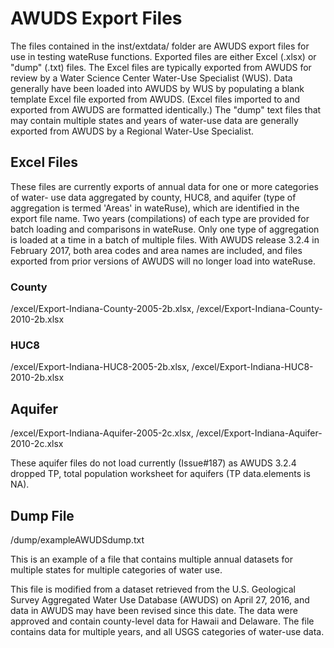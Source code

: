 
# AWUDS Export Files

The files contained in the inst/extdata/ folder are AWUDS export files for use in testing wateRuse functions. Exported files are either Excel (.xlsx) or "dump" (.txt) files. The Excel files are typically exported from AWUDS for review by a Water Science Center Water-Use Specialist (WUS). Data generally have been loaded into AWUDS by WUS by populating a blank template Excel file exported from AWUDS. (Excel files imported to and exported from AWUDS are formatted identically.) The "dump" text files that may contain multiple states and years of water-use data are generally exported from AWUDS by a Regional Water-Use Specialist. 

## Excel Files

These files are currently exports of annual data for one or more categories of water- use data aggregated by county, HUC8, and aquifer (type of aggregation is termed 'Areas' in wateRuse), which are identified in the export file name. Two years (compilations) of each type are provided for batch loading and comparisons in wateRuse. Only one type of aggregation is loaded at a time in a batch of multiple files. With AWUDS release 3.2.4 in February 2017, both area codes and area names are included, and files exported from prior versions of AWUDS will no longer load into wateRuse.

### County

/excel/Export-Indiana-County-2005-2b.xlsx, 
/excel/Export-Indiana-County-2010-2b.xlsx

### HUC8

/excel/Export-Indiana-HUC8-2005-2b.xlsx, 
/excel/Export-Indiana-HUC8-2010-2b.xlsx

## Aquifer

/excel/Export-Indiana-Aquifer-2005-2c.xlsx, 
/excel/Export-Indiana-Aquifer-2010-2c.xlsx

These aquifer files do not load currently (Issue#187) as AWUDS 3.2.4 dropped TP, total population worksheet for aquifers (TP data.elements is NA). 

## Dump File

/dump/exampleAWUDSdump.txt

This is an example of a file that contains multiple annual datasets for multiple states for multiple categories of water use.

This file is modified from a dataset retrieved from the U.S. Geological Survey Aggregated Water Use Database (AWUDS) on April 27, 2016, and data in AWUDS may have been revised since this date. The data were approved and contain county-level data for Hawaii and Delaware. The file contains data for multiple years, and all USGS categories of water-use data.
